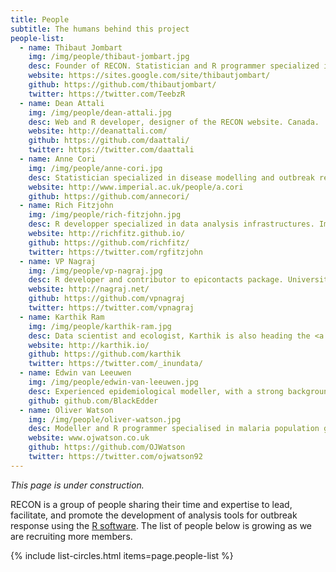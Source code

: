 ```yaml
---
title: People
subtitle: The humans behind this project
people-list:
  - name: Thibaut Jombart
    img: /img/people/thibaut-jombart.jpg
    desc: Founder of RECON. Statistician and R programmer specialized in outbreak analysis. Imperial College London, UK.
    website: https://sites.google.com/site/thibautjombart/
    github: https://github.com/thibautjombart/
    twitter: https://twitter.com/TeebzR
  - name: Dean Attali
    img: /img/people/dean-attali.jpg
    desc: Web and R developer, designer of the RECON website. Canada.
    website: http://deanattali.com/
    github: https://github.com/daattali/
    twitter: https://twitter.com/daattali
  - name: Anne Cori
    img: /img/people/anne-cori.jpg
    desc: Statistician specialized in disease modelling and outbreak response. Imperial College London, UK.
    website: http://www.imperial.ac.uk/people/a.cori
    github: https://github.com/annecori/
  - name: Rich Fitzjohn
    img: /img/people/rich-fitzjohn.jpg
    desc: R developper specialized in data analysis infrastructures. Imperial College London, UK.
    website: http://richfitz.github.io/
    github: https://github.com/richfitz/
    twitter: https://twitter.com/rgfitzjohn
  - name: VP Nagraj
    img: /img/people/vp-nagraj.jpg
    desc: R developer and contributor to epicontacts package. University of Virginia, USA.
    website: http://nagraj.net/
    github: https://github.com/vpnagraj
    twitter: https://twitter.com/vpnagraj
  - name: Karthik Ram
    img: /img/people/karthik-ram.jpg
    desc: Data scientist and ecologist, Karthik is also heading the <a href="http://ropensci.org">rOpenSci</a> initiative. UC Berkeley, USA.
    website: http://karthik.io/
    github: https://github.com/karthik
    twitter: https://twitter.com/_inundata/
  - name: Edwin van Leeuwen
    img: /img/people/edwin-van-leeuwen.jpg
    desc: Experienced epidemiological modeller, with a strong background as R programmer. Public Health England, United Kingdom.
    github: github.com/BlackEdder
  - name: Oliver Watson
    img: /img/people/oliver-watson.jpg
    desc: Modeller and R programmer specialised in malaria population genetics. Imperial College London, UK.
    website: www.ojwatson.co.uk
    github: https://github.com/OJWatson
    twitter: https://twitter.com/ojwatson92
---
```


*This page is under construction.*

RECON is a group of people sharing their time and expertise to lead, facilitate, and promote the development of analysis tools for outbreak response using the [R software](https://www.r-project.org/). The list of people below is growing as we are recruiting more members.

{% include list-circles.html items=page.people-list %}

